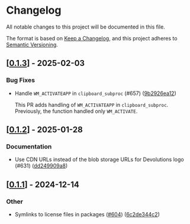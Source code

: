 # Changelog

All notable changes to this project will be documented in this file.

The format is based on [Keep a Changelog](https://keepachangelog.com/en/1.0.0/),
and this project adheres to [Semantic Versioning](https://semver.org/spec/v2.0.0.html).


## [[0.1.3](https://github.com/Devolutions/IronRDP/compare/ironrdp-cliprdr-native-v0.1.2...ironrdp-cliprdr-native-v0.1.3)] - 2025-02-03

### <!-- 4 -->Bug Fixes

- Handle `WM_ACTIVATEAPP` in `clipboard_subproc` (#657) ([9b2926ea12](https://github.com/Devolutions/IronRDP/commit/9b2926ea1212d3f9dec9354334d5bdaa1bebd81e)) 

  This PR adds handling of `WM_ACTIVATEAPP` in `clipboard_subproc`.
  Previously, the function handled only `WM_ACTIVATE`.



## [[0.1.2](https://github.com/Devolutions/IronRDP/compare/ironrdp-cliprdr-native-v0.1.1...ironrdp-cliprdr-native-v0.1.2)] - 2025-01-28

### <!-- 6 -->Documentation

- Use CDN URLs instead of the blob storage URLs for Devolutions logo (#631) ([dd249909a8](https://github.com/Devolutions/IronRDP/commit/dd249909a894004d4f728d30b3a4aa77a0f8193b)) 



## [[0.1.1](https://github.com/Devolutions/IronRDP/compare/ironrdp-cliprdr-native-v0.1.0...ironrdp-cliprdr-native-v0.1.1)] - 2024-12-14

### Other

- Symlinks to license files in packages ([#604](https://github.com/Devolutions/IronRDP/pull/604)) ([6c2de344c2](https://github.com/Devolutions/IronRDP/commit/6c2de344c2dd93ce9621834e0497ed7c3bfaf91a)) 
